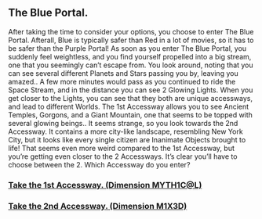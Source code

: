 ## The Blue Portal.

After taking the time to consider your options, you choose to enter The Blue Portal. Afterall, Blue is typically safer than Red in a lot of movies, so it has to be safer than the Purple Portal! As soon as you enter The Blue Portal, you suddenly feel weightless, and you find yourself propelled into a big stream, one that you seemingly can’t escape from. You look around, noting that you can see several different Planets and Stars passing you by, leaving you amazed.. A few more minutes would pass as you continued to ride the Space Stream, and in the distance you can see 2 Glowing Lights. When you get closer to the Lights, you can see that they both are unique accessways, and lead to different Worlds. The 1st Accessway allows you to see Ancient Temples, Gorgons, and a Giant Mountain, one that seems to be topped with several glowing beings.. It seems strange, so you look towards the 2nd Accessway. It contains a more city-like landscape, resembling New York City, but it looks like every single citizen are Inanimate Objects brought to life! That seems even more weird compared to the 1st Accessway, but you’re getting even closer to the 2 Accessways. It’s clear you’ll have to choose between the 2. Which Accessway do you enter?

### [Take the 1st Accessway. (Dimension MYTH1C@L)](dimension-myth1c@l/accessway-1.md)
### [Take the 2nd Accessway. (Dimension M1X3D)](dimension-m1x3d/accessway-2.md)
